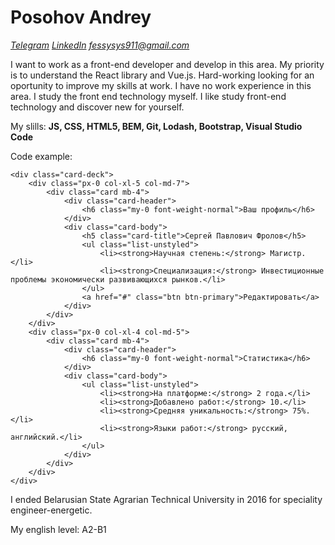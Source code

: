 # Posohov Andrey #  
*[Telegram](https://t.me/gifnameone)* *[LinkedIn](https://www.linkedin.com/in/andery-posohov-291111202)* *fessysys911@gmail.com*  

I want to work as a front-end developer and develop in this area. My priority is to understand the React library and Vue.js. Hard-working looking for an oportunity to improve my skills at work. I have no work experience in this area. I study the front end technology myself. I like study front-end technology and discover new for yourself.

My slills: __JS, CSS, HTML5, BEM, Git, Lodash, Bootstrap, Visual Studio Code__  

Code example:

```
<div class="card-deck">
    <div class="px-0 col-xl-5 col-md-7">
        <div class="card mb-4">
            <div class="card-header">
                <h6 class="my-0 font-weight-normal">Ваш профиль</h6>
            </div>
            <div class="card-body">
                <h5 class="card-title">Сергей Павлович Фролов</h5>
                <ul class="list-unstyled">
                    <li><strong>Научная степень:</strong> Магистр.</li>
                    <li><strong>Специализация:</strong> Инвестиционные проблемы экономически развивающихся рынков.</li>
                </ul>
                <a href="#" class="btn btn-primary">Редактировать</a>
            </div>
        </div>
    </div>
    <div class="px-0 col-xl-4 col-md-5">
        <div class="card mb-4">
            <div class="card-header">
                <h6 class="my-0 font-weight-normal">Статистика</h6>
            </div>
            <div class="card-body">
                <ul class="list-unstyled">
                    <li><strong>На платформе:</strong> 2 года.</li>
                    <li><strong>Добавлено работ:</strong> 10.</li>
                    <li><strong>Средняя уникальность:</strong> 75%.</li>
                    <li><strong>Языки работ:</strong> русский, английский.</li>
                </ul>
            </div>
        </div>  
    </div>
</div>
```  

I ended Belarusian State Agrarian Technical University in 2016 for speciality engineer-energetic.

My english level: A2-B1